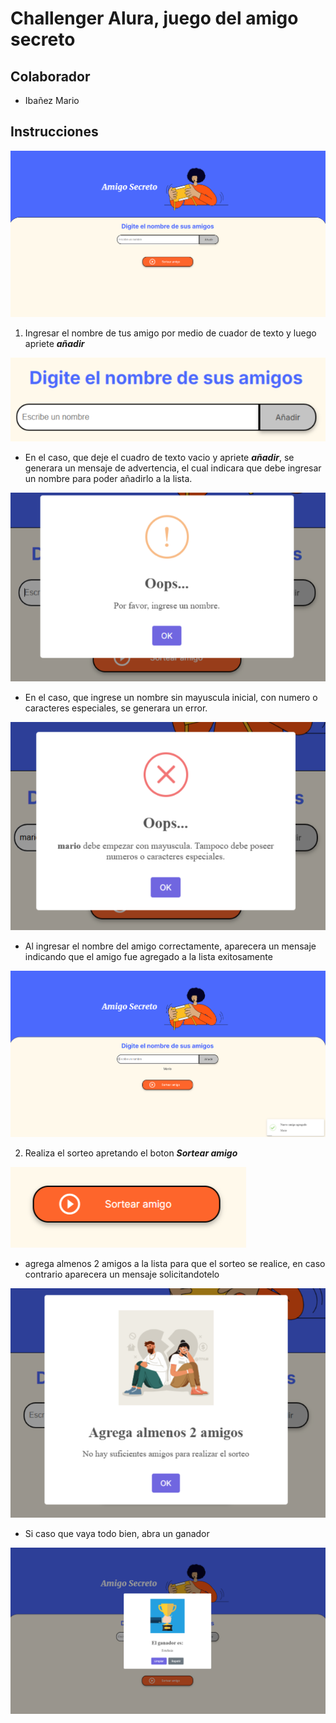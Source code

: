 # Challenger Alura, juego del amigo secreto

## Colaborador

- Ibañez Mario

## Instrucciones

![portada](https://github.com/Ched2370/imagenes/blob/main/portada.PNG)

1. Ingresar el nombre de tus amigo por medio de cuador de texto y luego apriete **_añadir_**

![cuandro de texto](https://github.com/Ched2370/imagenes/blob/main/cuadro_de_texto.png)

- En el caso, que deje el cuadro de texto vacio y apriete **_añadir_**, se generara un mensaje de advertencia, el cual indicara que debe ingresar un nombre para poder añadirlo a la lista.

![mensaje de advertencia](https://github.com/Ched2370/imagenes/blob/main/mensaje_de_advertencia.png)

- En el caso, que ingrese un nombre sin mayuscula inicial, con numero o caracteres especiales, se generara un error.

![mensaje de advertencia](https://github.com/Ched2370/imagenes/blob/main/error_al_ingresar_nombre.png)

- Al ingresar el nombre del amigo correctamente, aparecera un mensaje indicando que el amigo fue agregado a la lista exitosamente

![mensaje de advertencia](https://github.com/Ched2370/imagenes/blob/main/portada_04.png)

2. Realiza el sorteo apretando el boton **_Sortear amigo_**

![mensaje de advertencia](https://github.com/Ched2370/imagenes/blob/main/sortear_amigo.png)

- agrega almenos 2 amigos a la lista para que el sorteo se realice, en caso contrario aparecera un mensaje solicitandotelo

![mensaje de advertencia](https://github.com/Ched2370/imagenes/blob/main/agrega_almenos_2_amigos.png)

- Si caso que vaya todo bien, abra un ganador

![ganador](https://github.com/Ched2370/imagenes/blob/main/portada_06.png)
